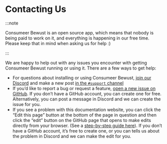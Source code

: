 # Contacting Us

:::note

Consumeer Bewust is an open source app, which means that nobody is being paid to work on it, and everything is happening in our free time. Please keep that in mind when asking us for help :)

:::

We are happy to help out with any issues you encounter with getting Consumeer Bewust running or using it. There are a few ways to get help:

- For questions about installing or using Consumeer Bewust, [join our Discord](https://discord.gg/8JfAXSgfRf) and make a new post [in the `#support` channel](https://discord.com/channels/937901803608096828/1027966372862505021)
- If you’d like to report a bug or request a feature, [open a new issue on GitHub](https://github.com/actualbudget/actual/issues/new/choose). If you don’t have a GitHub account, you can create one for free. Alternatively, you can post a message in Discord and we can create the issue for you.
- If you see a problem with this documentation website, you can click the “Edit this page” button at the bottom of the page in question and then click the “edit” button on the GitHub page that opens to make edits directly from your browser. (See a [step-by-step guide here](https://docs.github.com/en/repositories/working-with-files/managing-files/editing-files)). If you don’t have a GitHub account, it’s free to create one, or you can tells us about the problem in Discord and we can make the edit for you.
